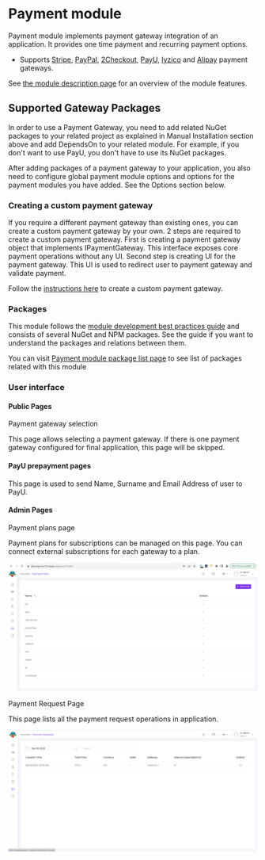 Payment module
==============

Payment module implements payment gateway integration of an application. It provides one time payment and recurring payment options.

* Supports [Stripe](https://stripe.com/en-in), [PayPal](https://www.paypal.com/in/home), [2Checkout](https://www.2checkout.com/), [PayU](https://corporate.payu.com/), [Iyzico](https://www.iyzico.com/en) and [Alipay](https://global.alipay.com/platform/site/ihome) payment gateways.

See [the module description page](https://commercial.abp.io/modules/Volo.Payment) for an overview of the module features.

Supported Gateway Packages
--------------------------

In order to use a Payment Gateway, you need to add related NuGet packages to your related project as explained in Manual Installation section above and add DependsOn to your related module. For example, if you don't want to use PayU, you don't have to use its NuGet packages.

After adding packages of a payment gateway to your application, you also need to configure global payment module options and options for the payment modules you have added. See the Options section below.

### Creating a custom payment gateway

If you require a different payment gateway than existing ones, you can create a custom payment gateway by your own. 2 steps are required to create a custom payment gateway. First is creating a payment gateway object that implements IPaymentGateway. This interface exposes core payment operations without any UI. Second step is creating UI for the payment gateway. This UI is used to redirect user to payment gateway and validate payment.

Follow the [instructions here](https://docs.abp.io/en/commercial/7.0/modules/payment-custom-gateway) to create a custom payment gateway.

### Packages

This module follows the [module development best practices guide](https://docs.abp.io/en/abp/latest/Best-Practices/Index) and consists of several NuGet and NPM packages. See the guide if you want to understand the packages and relations between them.

You can visit [Payment module package list page](https://abp.io/packages?moduleName=Volo.Payment) to see list of packages related with this module

### User interface

#### Public Pages

Payment gateway selection

This page allows selecting a payment gateway. If there is one payment gateway configured for final application, this page will be skipped.

#### PayU prepayment pages

This page is used to send Name, Surname and Email Address of user to PayU.

#### Admin Pages

Payment plans page

Payment plans for subscriptions can be managed on this page. You can connect external subscriptions for each gateway to a plan.

![Admin Pages](./images/payment-plan.png)

Payment Request Page

This page lists all the payment request operations in application.

![Admin Pages](images/payment-request.png)
